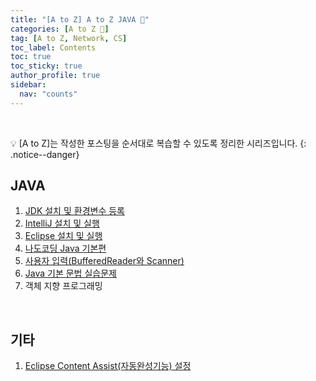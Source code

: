 ```yaml
---
title: "[A to Z] A to Z JAVA 💛"
categories: [A to Z 📌]
tag: [A to Z, Network, CS]
toc_label: Contents
toc: true
toc_sticky: true
author_profile: true
sidebar:
  nav: "counts"
---
```


<br>

💡 [A to Z]는 작성한 포스팅을 순서대로 복습할 수 있도록 정리한 시리즈입니다.
{: .notice--danger}

## JAVA

1. [JDK 설치 및 환경변수 등록](https://mynamesieun.github.io/java/JDK-%EC%84%A4%EC%B9%98-%EB%B0%8F-%ED%99%98%EA%B2%BD%EB%B3%80%EC%88%98-%EB%93%B1%EB%A1%9D/)
2. [IntelliJ 설치 및 실행](https://mynamesieun.github.io/java/IntelliJ-%EC%84%A4%EC%B9%98-%EB%B0%8F-%EC%8B%A4%ED%96%89/)
3. [Eclipse 설치 및 실행](https://mynamesieun.github.io/java/Eclipse-%EC%84%A4%EC%B9%98-%EB%B0%8F-%EC%8B%A4%ED%96%89/)
4. [나도코딩 Java 기본편](https://mynamesieun.github.io/java/%EB%82%98%EB%8F%84%EC%BD%94%EB%94%A9-Java-%EA%B8%B0%EB%B3%B8%ED%8E%B8/)
5. [사용자 입력(BufferedReader와 Scanner)](<https://mynamesieun.github.io/java/%EC%82%AC%EC%9A%A9%EC%9E%90-%EC%9E%85%EB%A0%A5(bufferedReader%EC%99%80-Scanner)/>)
6. [Java 기본 문법 실습문제](https://mynamesieun.github.io/java/Java-%EA%B8%B0%EB%B3%B8-%EB%AC%B8%EB%B2%95-%EC%8B%A4%EC%8A%B5%EB%AC%B8%EC%A0%9C/)
7. 객체 지향 프로그래밍

<br>

## 기타

1. [Eclipse Content Assist(자동완성기능) 설정](<https://mynamesieun.github.io/java/Eclipse-Content-Assist(%EC%9E%90%EB%8F%99%EC%99%84%EC%84%B1%EA%B8%B0%EB%8A%A5)-%EC%84%A4%EC%A0%95/>)

<br>
